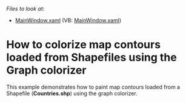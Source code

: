 <!-- default file list -->
*Files to look at*:

* [MainWindow.xaml](./CS/GraphColorizer/MainWindow.xaml) (VB: [MainWindow.xaml](./VB/GraphColorizer/MainWindow.xaml))
<!-- default file list end -->
# How to colorize map contours loaded from Shapefiles using the Graph colorizer


<p>This example demonstrates how to paint map contours loaded from a Shapefile  (<strong>Countries.shp</strong>) using the graph colorizer. </p>

<br/>


